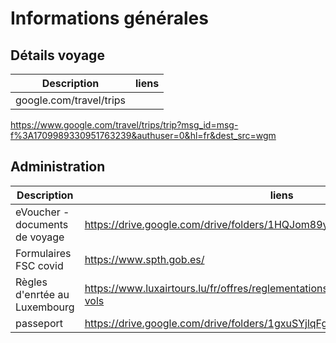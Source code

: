 # Informations générales

## Détails voyage
Description | liens
---------- | ----------
google.com/travel/trips | 
https://www.google.com/travel/trips/trip?msg_id=msg-f%3A1709989330951763239&authuser=0&hl=fr&dest_src=wgm

## Administration

Description | liens
---------- | ----------
eVoucher - documents de voyage | https://drive.google.com/drive/folders/1HQJom89yi6F1_pGBsQvsw_Oa1FR2OXHw
Formulaires FSC covid | https://www.spth.gob.es/
Règles d'enrtée au Luxembourg | https://www.luxairtours.lu/fr/offres/reglementations-dentree-et-programme-de-vols
passeport | https://drive.google.com/drive/folders/1gxuSYjlqFg81H4l1qhQ2cUCiMz8ZKRVV
